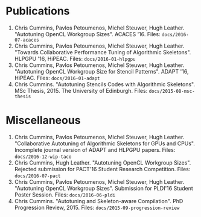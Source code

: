 #  Publications

1. Chris Cummins, Pavlos Petoumenos, Michel Steuwer, Hugh Leather. "Autotuning
   OpenCL Workgroup Sizes". ACACES '16. Files: `docs/2016-07-acaces`
1. Chris Cummins, Pavlos Petoumenos, Michel Steuwer, Hugh Leather. "Towards
   Collaborative Performance Tuning of Algorithmic Skeletons". HLPGPU '16,
   HiPEAC. Files: `docs/2016-01-hlpgpu`
1. Chris Cummins, Pavlos Petoumenos, Michel Steuwer, Hugh Leather. "Autotuning
   OpenCL Workgroup Size for Stencil Patterns". ADAPT '16, HiPEAC. Files:
   `docs/2016-01-adapt`
1. Chris Cummins. "Autotuning Stencils Codes with Algorithmic Skeletons". MSc
   Thesis, 2015. The University of Edinburgh. Files: `docs/2015-08-msc-thesis`


# Miscellaneous

1. Chris Cummins, Pavlos Petoumenos, Michel Steuwer, Hugh Leather.
   "Collaborative Autotuning of Algorithmic Skeletons for GPUs and CPUs".
   Incomplete journal version of ADAPT and HLPGPU papers. Files:
   `docs/2016-12-wip-taco`
1. Chris Cummins, Hugh Leather. "Autotuning OpenCL Workgroup Sizes". Rejected
   submission for PACT'16 Student Research Competition. Files:
   `docs/2016-07-pact`
1. Chris Cummins, Pavlos Petoumenos, Michel Steuwer, Hugh Leather. "Autotuning
   OpenCL Workgroup Sizes". Submission for PLDI'16 Student Poster Session.
   Files: `docs/2016-06-pldi`
1. Chris Cummins. "Autotuning and Skeleton-aware Compilation". PhD Progression
   Review, 2015. Files: `docs/2015-09-progression-review`
